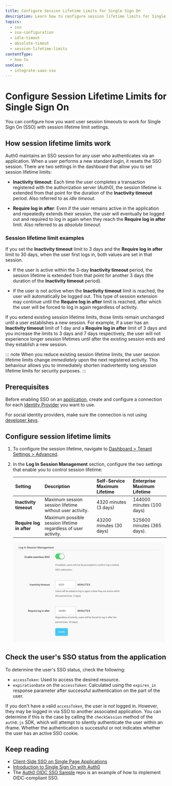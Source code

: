```yaml
---
title: Configure Session Lifetime Limits for Single Sign On
description: Learn how to configure session lifetime limits for Single Sign On (SSO).
topics:
  - sso
  - sso-configuration
  - idle-timout
  - absolute-timout
  - session-lifetime-limits
contentType:
  - how-to
useCase:
  - integrate-saas-sso
---
```

# Configure Session Lifetime Limits for Single Sign On

You can configure how you want user session timeouts to work for Single Sign On (SSO) with session lifetime limit settings.

## How session lifetime limits work

Auth0 maintains an SSO session for any user who authenticates via an application. When a user performs a new standard login, it resets the SSO session. There are two settings in the dashboard that allow you to set session lifetime limits:

* **Inactivity timeout**: Each time the user completes a transaction registered with the authorization server (Auth0), the session lifetime is extended from that point for the duration of the **Inactivity timeout** period. Also referred to as *idle timeout*. 

* **Require log in after**: Even if the user remains active in the application and repeatedly extends their session, the user will eventually be logged out and required to log in again when they reach the **Require log in after** limit. Also referred to as *absolute timeout*. 

### Session lifetime limit examples

If you set the **Inactivity timeout** limit to 3 days and the **Require log in after** limit to 30 days, when the user first logs in, both values are set in that session. 

* If the user is active within the 3-day **Inactivity timeout** period, the session lifetime is extended from that point for another 3 days (the duration of the **Inactivity timeout** period).

* If the user is not active when the **Inactivity timeout** limit is reached, the user will automatically be logged out. This type of session extension may continue until the **Require log in after** limit is reached, after which the user will be forced to log in again regardless of activity. 

If you extend existing session lifetime limits, those limits remain unchanged until a user establishes a new session. For example, if a user has an **Inactivity timeout** limit of 1 day and a **Require log in after** limit of 3 days and you increase the limits to 3 days and 7 days respectively, the user will not experience longer session lifetimes until after the existing session ends and they establish a new session.

::: note
When you reduce existing session lifetime limits, the user session lifetime limits change *immediately* upon the next registered activity. This behaviour allows you to immediately shorten inadvertently long session lifetime limits for security purposes.
:::

## Prerequisites

Before enabling SSO on an [application](/applications), create and configure a connection for each [Identity Provider](/identityproviders) you want to use.

For social identity providers, make sure the connection is not using [developer keys](/connections/social/devkeys).

## Configure session lifetime limits

1. To configure the session lifetime, navigate to [Dashboard > Tenant Settings > Advanced](${manage_url}/#/tenant/advanced).

2. In the **Log In Session Management** section, configure the two settings that enable you to control session lifetime:

   | Setting | Description | Self-Service Maximum Lifetime | Enterprise Maximum Lifetime |
   | - | - | - | - |
   | **Inactivity timeout** | Maximum session session lifetime without user activity. | 4320 minutes (3 days) | 144000 minutes (100 days) |
   | **Require log in after** | Maximum possible session lifetime regardless of user activity. | 43200 minutes (30 days) | 525600 minutes (365 days).|

   ![Login Session Management](/media/articles/sso/sso-session-mgmt-2.png)

## Check the user's SSO status from the application

To determine the user's SSO status, check the following:

* `accessToken`: Used to access the desired resource.
* `expirationDate` on the `accessToken`: Calculated using the `expires_in` response parameter after successful authentication on the part of the user.

If you don't have a valid `accessToken`, the user is *not* logged in. However, they may be logged in via SSO to another associated application. You can determine if this is the case by calling the `checkSession` method of the `auth0.js` SDK, which will attempt to silently authenticate the user within an iframe. Whether the authentication is successful or not indicates whether the user has an active SSO cookie.

## Keep reading

* [Client-Side SSO on Single Page Applications](/sso/current/single-page-apps)
* [Introduction to Single Sign On with Auth0](/integrations/sso/current/introduction)
* The [Auth0 OIDC SSO Sample](https://github.com/auth0-samples/oidc-sso-sample) repo is an example of how to implement OIDC-compliant SSO.